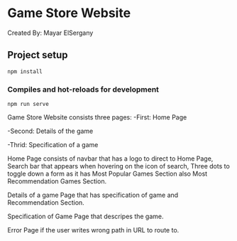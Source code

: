 # Game Store Website
Created By: Mayar ElSergany

## Project setup
```
npm install
```

### Compiles and hot-reloads for development
```
npm run serve
```
Game Store Website consists three pages:
-First: Home Page

-Second: Details of the game

-Thrid: Specification of a game

Home Page consists of navbar that has a logo to direct to Home Page, Search bar that appears when hovering on the icon of search, Three dots to toggle down a form as it has Most Popular Games Section also Most Recommendation Games Section.

Details of a game Page that has specification of game and Recommendation Section.

Specification of Game Page that descripes the game.

Error Page if the user writes wrong path in URL to route to.





